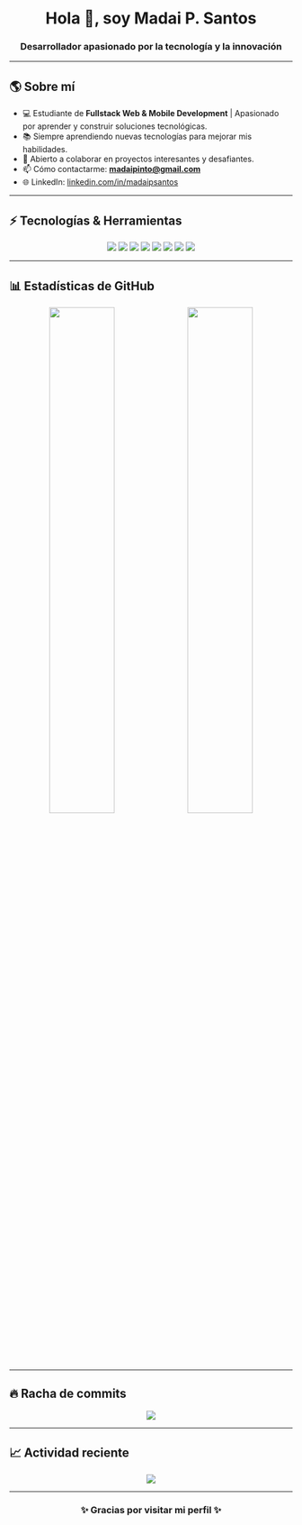 <h1 align="center">Hola 👋, soy Madai P. Santos</h1>
<h3 align="center">Desarrollador apasionado por la tecnología y la innovación</h3>

---

## 🌎 Sobre mí
- 💻 Estudiante de **Fullstack Web & Mobile Development** | Apasionado por aprender y construir soluciones tecnológicas.
- 📚 Siempre aprendiendo nuevas tecnologías para mejorar mis habilidades.
- 🤝 Abierto a colaborar en proyectos interesantes y desafiantes.
- 📫 Cómo contactarme: **madaipinto@gmail.com**
- 🌐 LinkedIn: [linkedin.com/in/madaipsantos](https://www.linkedin.com/in/madaipsantos)

---

## ⚡ Tecnologías & Herramientas
<p align="center">
  <img src="https://img.shields.io/badge/Dart-0175C2?style=for-the-badge&logo=dart&logoColor=white" />
  <img src="https://img.shields.io/badge/Flutter-02569B?style=for-the-badge&logo=flutter&logoColor=white" />
  <img src="https://img.shields.io/badge/JavaScript-F7DF1E?style=for-the-badge&logo=javascript&logoColor=black" />
  <img src="https://img.shields.io/badge/TypeScript-3178C6?style=for-the-badge&logo=typescript&logoColor=white" />
  <img src="https://img.shields.io/badge/Node.js-339933?style=for-the-badge&logo=node.js&logoColor=white" />
  <img src="https://img.shields.io/badge/React-20232A?style=for-the-badge&logo=react&logoColor=61DAFB" />
  <img src="https://img.shields.io/badge/Docker-2496ED?style=for-the-badge&logo=docker&logoColor=white" />
  <img src="https://img.shields.io/badge/PostgreSQL-316192?style=for-the-badge&logo=postgresql&logoColor=white" />
</p>

---

## 📊 Estadísticas de GitHub
<p align="center">
  <img src="https://github-readme-stats.vercel.app/api?username=madaipsantos&show_icons=true&count_private=true&theme=tokyonight" width="48%" />
  <img src="https://github-readme-stats.vercel.app/api/top-langs/?username=madaipsantos&langs_count=10&count_private=true&theme=tokyonight" width="48%" />
</p>

---

## 🔥 Racha de commits
<p align="center">
  <img src="https://github-readme-streak-stats.herokuapp.com/?user=madaipsantos&theme=tokyonight&hide_border=true" />
</p>

---

## 📈 Actividad reciente
<p align="center">
  <img src="https://github-readme-activity-graph.vercel.app/graph?username=madaipsantos&theme=tokyo-night" />
</p>

---

<h3 align="center">✨ Gracias por visitar mi perfil ✨</h3>
